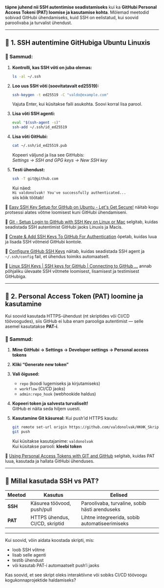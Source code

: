 **täpne juhend nii SSH autentimise seadistamiseks** kui ka **GitHubi Personal Access Tokeni (PAT) loomise ja kasutamise kohta**. Mõlemad meetodid sobivad GitHubi ühendamiseks, kuid SSH on eelistatud, kui soovid paroolivaba ja turvalist ühendust.

---

## 🔐 1. **SSH autentimine GitHubiga Ubuntu Linuxis**

### 🧱 Sammud:

1. **Kontrolli, kas SSH võti on juba olemas:**
   ```bash
   ls -al ~/.ssh
   ```

2. **Loo uus SSH võti (soovitatavalt ed25519):**
   ```bash
   ssh-keygen -t ed25519 -C "valdo@example.com"
   ```
   Vajuta Enter, kui küsitakse faili asukohta. Soovi korral lisa parool.

3. **Lisa võti SSH agenti:**
   ```bash
   eval "$(ssh-agent -s)"
   ssh-add ~/.ssh/id_ed25519
   ```

4. **Lisa võti GitHubi:**
   ```bash
   cat ~/.ssh/id_ed25519.pub
   ```
   Kopeeri väljund ja lisa see GitHubis:  
   *Settings → SSH and GPG keys → New SSH key*

5. **Testi ühendust:**
   ```bash
   ssh -T git@github.com
   ```
   Kui näed:  
   `Hi valdonolvak! You've successfully authenticated...`  
   siis kõik töötab!

🎥 [Easy SSH Key Setup for GitHub on Ubuntu - Let's Get Secure!](https://www.youtube.com/watch?v=Zzqtj0sRB1k) näitab kogu protsessi alates võtme loomisest kuni GitHubi ühendamiseni.

🎥 [Git - Setup Login to GitHub with SSH Key on Linux or Mac](https://www.youtube.com/watch?v=wPQSR8K89z4) selgitab, kuidas seadistada SSH autentimist GitHubi jaoks Linuxis ja Macis.

🎥 [Create & Add SSH Keys To GitHub For Authentication](https://www.youtube.com/watch?v=yVP3sYgd0bY) õpetab, kuidas luua ja lisada SSH võtmeid GitHubi kontole.

🎥 [Configure GitHub SSH Keys](https://www.youtube.com/watch?v=s6KTbytdNgs) näitab, kuidas seadistada SSH agent ja `~/.ssh/config` fail, et ühendus toimiks automaatselt.

🎥 [Linux SSH Keys | SSH keys for GitHub | Connecting to GitHub ...](https://www.youtube.com/watch?v=vXzTl10G71w) annab põhjaliku ülevaate SSH võtmete loomisest, lisamisest ja testimisest GitHubiga.

---

## 🔑 2. **Personal Access Token (PAT) loomine ja kasutamine**

Kui soovid kasutada HTTPS-ühendust (nt skriptides või CI/CD töövoogudes), siis GitHub ei luba enam parooliga autentimist — selle asemel kasutatakse **PAT-i**.

### 🧱 Sammud:

1. **Mine GitHubi → Settings → Developer settings → Personal access tokens**
2. **Kliki “Generate new token”**
3. **Vali õigused:**
   - `repo` (koodi lugemiseks ja kirjutamiseks)
   - `workflow` (CI/CD jaoks)
   - `admin:repo_hook` (webhookide haldus)

4. **Kopeeri token ja salvesta turvaliselt!**  
   GitHub ei näita seda hiljem uuesti.

5. **Kasutamine Git käsureal:**
   Kui push’id HTTPS kaudu:
   ```bash
   git remote set-url origin https://github.com/valdonolvak/HKHK_Skriptimine.git
   git push
   ```
   Kui küsitakse kasutajanime: `valdonolvak`  
   Kui küsitakse parooli: **kleebi token**

🎥 [Using Personal Access Tokens with GIT and GitHub](https://www.youtube.com/watch?v=kHkQnuYzwoo) selgitab, kuidas PAT luua, kasutada ja hallata GitHubi ühenduses.

---

## 🧠 Millal kasutada SSH vs PAT?

| Meetod | Kasutus | Eelised |
|--------|---------|---------|
| **SSH** | Käsurea töövood, push/pull | Paroolivaba, turvaline, sobib hästi arenduseks |
| **PAT** | HTTPS ühendus, CI/CD, skriptid | Lihtne integreerida, sobib automatiseerimiseks |

---

Kui soovid, võin aidata koostada skripti, mis:
- loob SSH võtme
- lisab selle agenti
- testib ühendust
- või kasutab PAT-i automaatselt push’i jaoks

Kas soovid, et see skript oleks interaktiivne või sobiks CI/CD töövoogu kogukonnaprojektide haldamiseks?
